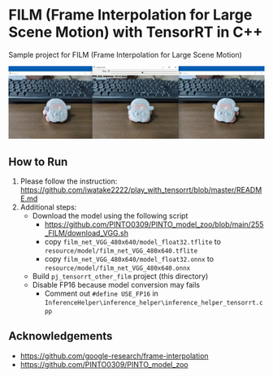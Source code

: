# FILM (Frame Interpolation for Large Scene Motion) with TensorRT in C++
Sample project for FILM (Frame Interpolation for Large Scene Motion)

![00_doc/demo.jpg](00_doc/demo.jpg)

## How to Run
1. Please follow the instruction: https://github.com/iwatake2222/play_with_tensorrt/blob/master/README.md
2. Additional steps:
    - Download the model using the following script
        - https://github.com/PINTO0309/PINTO_model_zoo/blob/main/255_FILM/download_VGG.sh
        - copy `film_net_VGG_480x640/model_float32.tflite` to `resource/model/film_net_VGG_480x640.tflite`
        - copy `film_net_VGG_480x640/model_float32.onnx` to `resource/model/film_net_VGG_480x640.onnx`
    - Build  `pj_tensorrt_other_film` project (this directory)
    - Disable FP16 because model conversion may fails
        - Comment out `#define USE_FP16` in `InferenceHelper\inference_helper\inference_helper_tensorrt.cpp`

## Acknowledgements
- https://github.com/google-research/frame-interpolation
- https://github.com/PINTO0309/PINTO_model_zoo

